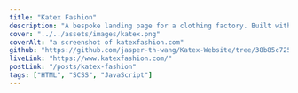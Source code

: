 ```yaml
---
title: "Katex Fashion"
description: "A bespoke landing page for a clothing factory. Built with HTML, SCSS, and Vanilla JavaScript."
cover: "../../assets/images/katex.png"
coverAlt: "a screenshot of katexfashion.com"
github: "https://github.com/jasper-th-wang/Katex-Website/tree/38b85c72583bf99627e319d76917ea24d3cdad7d"
liveLink: "https://www.katexfashion.com/"
postLink: "/posts/katex-fashion"
tags: ["HTML", "SCSS", "JavaScript"]
---
```

